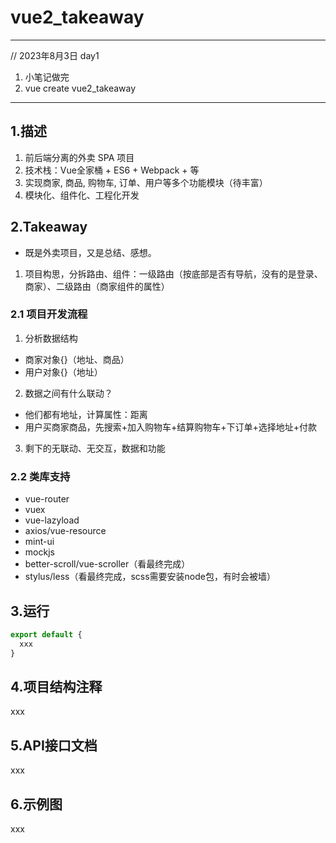 # vue2_takeaway
---
// 2023年8月3日 day1
1. 小笔记做完
2. vue create vue2_takeaway

---
## 1.描述
1. 前后端分离的外卖 SPA 项目
2. 技术栈：Vue全家桶 + ES6 + Webpack + 等
3. 实现商家, 商品, 购物车, 订单、用户等多个功能模块（待丰富）
4. 模块化、组件化、工程化开发

## 2.Takeaway
* 既是外卖项目，又是总结、感想。
1. 项目构思，分拆路由、组件：一级路由（按底部是否有导航，没有的是登录、商家）、二级路由（商家组件的属性）
### 2.1 项目开发流程
1. 分析数据结构
* 商家对象{}（地址、商品）
* 用户对象{}（地址）
2. 数据之间有什么联动？
* 他们都有地址，计算属性：距离
* 用户买商家商品，先搜索+加入购物车+结算购物车+下订单+选择地址+付款
3. 剩下的无联动、无交互，数据和功能
### 2.2 类库支持
* vue-router
* vuex
* vue-lazyload
* axios/vue-resource
* mint-ui
* mockjs
* better-scroll/vue-scroller（看最终完成）
* stylus/less（看最终完成，scss需要安装node包，有时会被墙）
## 3.运行 
```javascript
export default {
  xxx
}
```
## 4.项目结构注释
xxx
## 5.API接口文档
xxx
## 6.示例图
xxx


